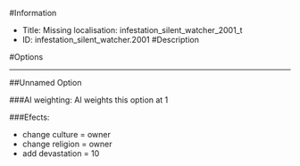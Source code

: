 #Information
 - Title: Missing localisation: infestation_silent_watcher_2001_t
 - ID: infestation_silent_watcher.2001
#Description

#Options

___
##Unnamed Option

###AI weighting:
AI weights this option at 1


###Efects:<ul><li>change culture = owner</li><li>change religion = owner</li><li>add devastation = 10</li></ul>
